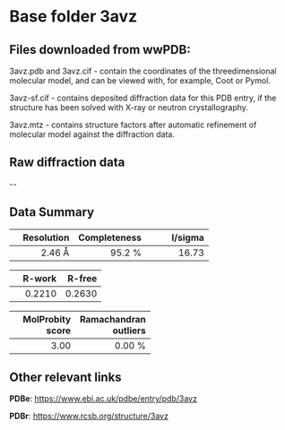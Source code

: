 # Base folder 3avz

## Files downloaded from wwPDB:

3avz.pdb and 3avz.cif - contain the coordinates of the threedimensional molecular model, and can be viewed with, for example, Coot or Pymol.

3avz-sf.cif - contains deposited diffraction data for this PDB entry, if the structure has been solved with X-ray or neutron crystallography.

3avz.mtz - contains structure factors after automatic refinement of molecular model against the diffraction data.

## Raw diffraction data

--<br> 

## Data Summary
|   | Resolution | Completeness| I/sigma |
|---|-------------:|----------------:|--------------:|
|   |2.46 Å|95.2  %|<img width=50/>16.73|

|   | **R-work**| **R-free**   
|---|-------------:|----------------:|           
||0.2210|0.2630|

|   |**MolProbity<br>score**| **Ramachandran<br>outliers** 
|---|-------------:|----------------:|
||3.00|0.00 %|

## Other relevant links 
**PDBe**:  https://www.ebi.ac.uk/pdbe/entry/pdb/3avz
 
**PDBr**: https://www.rcsb.org/structure/3avz 

